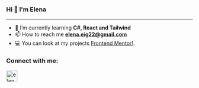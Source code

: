 ### Hi 👋 I'm Elena

<!--
**ElenaGonzalez2000** is a ✨ _special_ ✨ repository because its `README.md` (this file) appears on your GitHub profile.

Here are some ideas to get you started:

- 🔭 I’m currently working on ...
- 🌱 I’m currently learning ...
- 👯 I’m looking to collaborate on ...
- 🤔 I’m looking for help with ...
- 💬 Ask me about ...
- 📫 How to reach me: ...
- 😄 Pronouns: ...
- ⚡ Fun fact: ...

 -->
___


- 🌱 I’m currently learning **C#, React and Tailwind**
- 📫 How to reach me **elena.eig22@gmail.com**
- 💻 You can look at my projects [Frontend Mentor!](https://www.frontendmentor.io/profile/ElenaGonzalez2000).

<h3 align="left">Connect with me:</h3>
<p align="left">
<a href="https://linkedin.com/in/elenagonzalez2000" target="blank"><img align="center" src="https://raw.githubusercontent.com/rahuldkjain/github-profile-readme-generator/master/src/images/icons/Social/linked-in-alt.svg" alt="elenagonzalez2000" height="30" width="30" /></a>
</p>

<!--
![Anurag's GitHub stats](https://github-readme-stats.vercel.app/api?username=elenagonzalez2000&show_icons=true&theme=tokyonight)

[![Top Langs](https://github-readme-stats.vercel.app/api/top-langs/?username=elenagonzalez2000&layout=compact)](https://github.com/elenagonzalez2000/github-readme-stats)
-->
